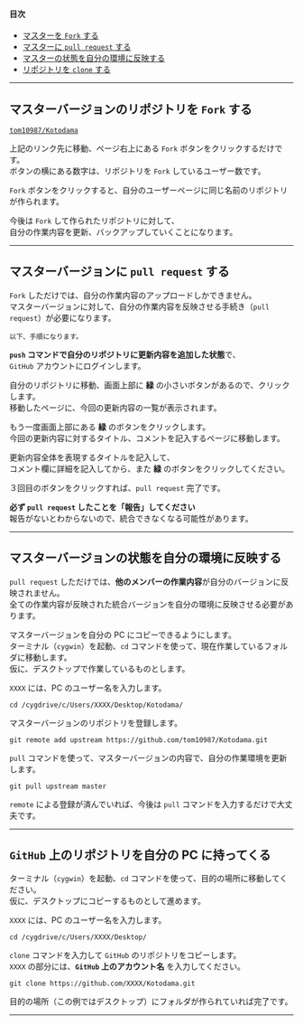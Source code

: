 
#### 目次

* [マスターを `Fork` する](#header1)
* [マスターに `pull request` する](#header2)
* [マスターの状態を自分の環境に反映する](#header3)
* [リポジトリを `clone` する](#header4)

---
## マスターバージョンのリポジトリを `Fork` する <a name="header1">

[`tom10987/Kotodama`](https://github.com/tom10987/Kotodama)

上記のリンク先に移動、ページ右上にある `Fork` ボタンをクリックするだけです。  
ボタンの横にある数字は、リポジトリを `Fork` しているユーザー数です。

`Fork` ボタンをクリックすると、自分のユーザーページに同じ名前のリポジトリが作られます。

今後は `Fork` して作られたリポジトリに対して、  
自分の作業内容を更新、バックアップしていくことになります。

---
## マスターバージョンに `pull request` する <a name="header2">

`Fork` しただけでは、自分の作業内容のアップロードしかできません。  
マスターバージョンに対して、自分の作業内容を反映させる手続き（`pull request`）が必要になります。

~~~
以下、手順になります。
~~~

**`push` コマンドで自分のリポジトリに更新内容を追加した状態**で、  
`GitHub` アカウントにログインします。

自分のリポジトリに移動、画面上部に **緑** の小さいボタンがあるので、クリックします。  
移動したページに、今回の更新内容の一覧が表示されます。

もう一度画面上部にある **緑** のボタンをクリックします。  
今回の更新内容に対するタイトル、コメントを記入するページに移動します。

更新内容全体を表現するタイトルを記入して、  
コメント欄に詳細を記入してから、また **緑** のボタンをクリックしてください。

３回目のボタンをクリックすれば、`pull request` 完了です。

**必ず `pull request` したことを「報告」してください**  
報告がないとわからないので、統合できなくなる可能性があります。

---
## マスターバージョンの状態を自分の環境に反映する <a name="header3">

`pull request` しただけでは、**他のメンバーの作業内容**が自分のバージョンに反映されません。  
全ての作業内容が反映された統合バージョンを自分の環境に反映させる必要があります。

マスターバージョンを自分の PC にコピーできるようにします。  
ターミナル（`cygwin`）を起動、`cd` コマンドを使って、現在作業しているフォルダに移動します。  
仮に、デスクトップで作業しているものとします。

`XXXX` には、PC のユーザー名を入力します。

~~~
cd /cygdrive/c/Users/XXXX/Desktop/Kotodama/
~~~

マスターバージョンのリポジトリを登録します。

~~~
git remote add upstream https://github.com/tom10987/Kotodama.git
~~~

`pull` コマンドを使って、マスターバージョンの内容で、自分の作業環境を更新します。

~~~
git pull upstream master
~~~

`remote` による登録が済んでいれば、今後は `pull` コマンドを入力するだけで大丈夫です。

---
## `GitHub` 上のリポジトリを自分の PC に持ってくる <a name="header4">

ターミナル（`cygwin`）を起動、`cd` コマンドを使って、目的の場所に移動してください。  
仮に、デスクトップにコピーするものとして進めます。

`XXXX` には、PC のユーザー名を入力します。

~~~
cd /cygdrive/c/Users/XXXX/Desktop/
~~~

`clone` コマンドを入力して `GitHub` のリポジトリをコピーします。  
`XXXX` の部分には、**`GitHub` 上のアカウント名** を入力してください。

~~~
git clone https://github.com/XXXX/Kotodama.git
~~~

目的の場所（この例ではデスクトップ）にフォルダが作られていれば完了です。

---
